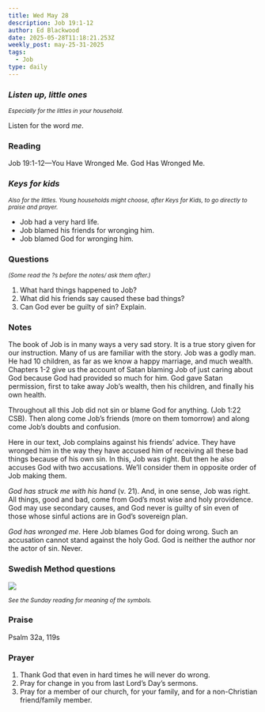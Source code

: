 ```yaml
---
title: Wed May 28
description: Job 19:1-12
author: Ed Blackwood
date: 2025-05-28T11:18:21.253Z
weekly_post: may-25-31-2025
tags:
  - Job
type: daily
---
```

### *Listen up, little ones*

<div><small><i>Especially for the littles in your household.</i></small></div>

Listen for the word *me*.

### Reading

Job 19:1-12—You Have Wronged Me. God Has Wronged Me.

### *Keys for kids*

<div><small><i>Also for the littles. Young households might choose, after Keys for Kids, to go directly to praise and prayer.</i></small></div>

* Job had a very hard life.
* Job blamed his friends for wronging him.
* Job blamed God for wronging him.

### Questions

<div><small><i>(Some read the ?s before the notes/ ask them after.)</i></small></div>

1. What hard things happened to Job?
2. What did his friends say caused these bad things?
3. Can God ever be guilty of sin? Explain.

### Notes

The book of Job is in many ways a very sad story. It is a true story given for our instruction. Many of us are familiar with the story. Job was a godly man. He had 10 children, as far as we know a happy marriage, and much wealth. Chapters 1-2 give us the account of Satan blaming Job of just caring about God because God had provided so much for him. God gave Satan permission, first to take away Job’s wealth, then his children, and finally his own health.

Throughout all this Job did not sin or blame God for anything. (Job 1:22 CSB). Then along come Job’s friends (more on them tomorrow) and along come Job’s doubts and confusion.

Here in our text, Job complains against his friends’ advice. They have wronged him in the way they have accused him of receiving all these bad things because of his own sin. In this, Job was right. But then he also accuses God with two accusations. We’ll consider them in opposite order of Job making them.

*God has struck me with his hand* (v. 21). And, in one sense, Job was right. All things, good and bad, come from God’s most wise and holy providence. God may use secondary causes, and God never is guilty of sin even of those whose sinful actions are in God’s sovereign plan.

*God has wronged me*. Here Job blames God for doing wrong. Such an accusation cannot stand against the holy God. God is neither the author nor the actor of sin. Never. 

### Swedish Method questions

![](/static/img/family_worship_study_ed-swedish_questions.png)

<div><small><i>See the Sunday reading for meaning of the symbols.</i></small></div>

### Praise

P﻿salm 32a, 119s

### Prayer

1. Thank God that even in hard times he will never do wrong.
2. Pray for change in you from last Lord’s Day’s sermons.
3. Pray for a member of our church, for your family, and for a non-Christian friend/family member.